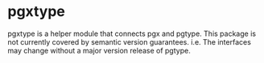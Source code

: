 # pgxtype

pgxtype is a helper module that connects pgx and pgtype. This package is not currently covered by semantic version
guarantees. i.e. The interfaces may change without a major version release of pgtype.
